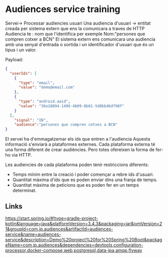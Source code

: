 # Audiences service training

Servei-> Processar audiencies usuari
Una audiencia d'usuari -> entitat creada per sistema extern que ens la comunicara a traves de HTTP
Audiencia te : nom que l'identifica per exemple   Nom:"persones que compren cotxer a BCN"
El sistema extern ens comunicara una audiencia amb una senyal d'entrada o sortida i un identificador d'usuari que és un 
tipus i un valor.

Payload:

```json
{
  "userIds": [
    {
      "type": "email",
      "value": "demo@email.com"
    },
    {
      "type": "android.aaid",
      "value": "36e18894-1496-4b09-8b61-5d8bb46df90f"
    }
  ],
    "signal": "IN",
    "audience":"persones que compren cotxes a BCN"
}
```
El servei ha d'emmagatzemar els ids que entren a l'audiencia
Aquesta informació s'enviarà a plataformes externes.
Cada plataforma externa té una forma diferent de crear audiències. Pero totes
ofereixen la forma de fer-ho via HTTP.

Les audiencies de cada plataforma poden tenir restriccions diferents:
- Temps mínim entre la creació i poder començar a rebre ids d'usuari.
- Quantitat màxima d'ids que es poden enviar dins una franja de temps.
- Quantitat màxima de peticions que es poden fer en un temps determinat.



## Links
https://start.spring.io/#!type=gradle-project-kotlin&language=java&platformVersion=3.4.3&packaging=jar&jvmVersion=21&groupId=com.jp.audiences&artifactId=audiences-service&name=audiences-service&description=Demo%20project%20for%20Spring%20Boot&packageName=com.jp.audiences&dependencies=devtools,configuration-processor,docker-compose,web,postgresql,data-jpa,amqp,flyway